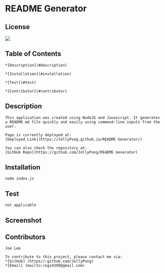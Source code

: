 # README Generator
  ## License
  <img src=https://img.shields.io/badge/License-No License Used-blue.svg>

  ## Table of Contents 
    *[Description](#description)

    *[Installation](#installation)

    *[Test](#test)

    *[Contributor](#contributor)

  ## Description 
    This application was created using NodeJS and Javascript. It generates a README.md file quickly and easily using command-line inputs from the user.

    Page is currently deployed at: 
    [Deployed Link](https://JollyPong.github.io/README Generator/) 
    
    You can also check the repository at: 
    [GitHub Repo](https://github.com/JollyPong/README Generator)

  ## Installation
    node index.js

  ## Test
    not applicable

  ## Screenshot

  ## Contributors
    Joe Lee 

    To contribute to this project, please contact me via: 
    *[GitHub] (https//:github.com/JollyPong) 
    *[Email] (mailto:rogs4399@gmail.com)